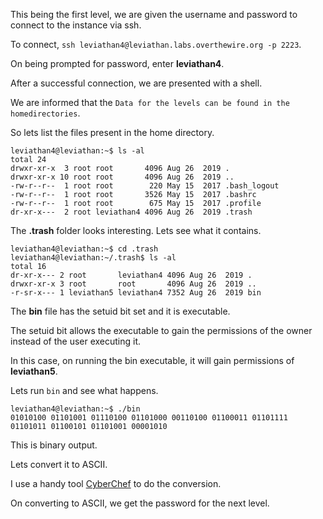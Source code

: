 This being the first level, we are given the username and password to connect to the instance via ssh.

To connect, `ssh leviathan4@leviathan.labs.overthewire.org -p 2223`.

On being prompted for password, enter **leviathan4**.

After a successful connection, we are presented with a shell.


We are informed that the `Data for the levels can be found in the homedirectories`.

So lets list the files present in the home directory.

```
leviathan4@leviathan:~$ ls -al
total 24
drwxr-xr-x  3 root root       4096 Aug 26  2019 .
drwxr-xr-x 10 root root       4096 Aug 26  2019 ..
-rw-r--r--  1 root root        220 May 15  2017 .bash_logout
-rw-r--r--  1 root root       3526 May 15  2017 .bashrc
-rw-r--r--  1 root root        675 May 15  2017 .profile
dr-xr-x---  2 root leviathan4 4096 Aug 26  2019 .trash
```

The **.trash** folder looks interesting. Lets see what it contains.


```
leviathan4@leviathan:~$ cd .trash
leviathan4@leviathan:~/.trash$ ls -al
total 16
dr-xr-x--- 2 root       leviathan4 4096 Aug 26  2019 .
drwxr-xr-x 3 root       root       4096 Aug 26  2019 ..
-r-sr-x--- 1 leviathan5 leviathan4 7352 Aug 26  2019 bin

```

The **bin** file has the setuid bit set and it is executable.


The setuid bit allows the executable to gain the permissions of the owner instead of the user executing it.


In this case, on running the bin executable, it will gain permissions of **leviathan5**.


Lets run `bin` and see what happens.

```
leviathan4@leviathan:~$ ./bin
01010100 01101001 01110100 01101000 00110100 01100011 01101111 01101011 01100101 01101001 00001010
```

This is binary output.

Lets convert it to ASCII.

I use a handy tool [CyberChef](https://gchq.github.io/CyberChef/) to do the conversion.

On converting to ASCII, we get the password for the next level.